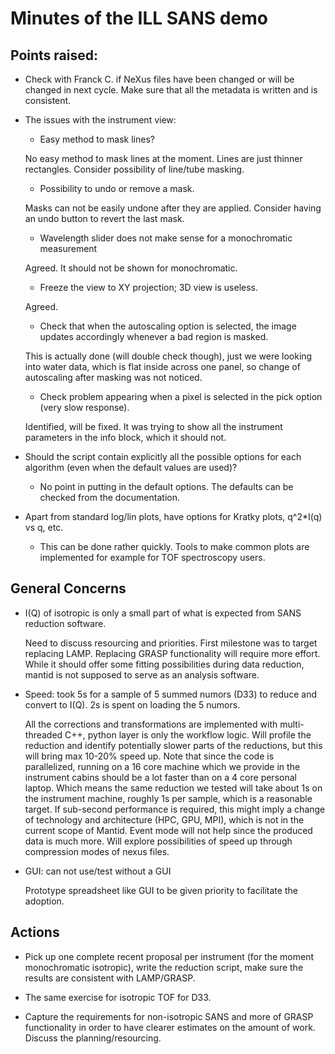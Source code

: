 Minutes of the ILL SANS demo
============================

Points raised:
--------------

- Check with Franck C. if NeXus files have been changed or will be changed in next cycle. Make sure that all the metadata is written and is consistent.

- The issues with the instrument view: 

    - Easy method to mask lines? 
    
    No easy method to mask lines at the moment. Lines are just thinner rectangles. Consider possibility of line/tube masking.

    - Possibility to undo or remove a mask.
    
    Masks can not be easily undone after they are applied. Consider having an undo button to revert the last mask. 
    
    - Wavelength slider does not make sense for a monochromatic measurement
    
    Agreed. It should not be shown for monochromatic.
    
    - Freeze the view to XY projection; 3D view is useless.
    
    Agreed. 
    
    - Check that when the autoscaling option is selected, the image updates accordingly whenever a bad region is masked.
    
    This is actually done (will double check though), just we were looking into water data, which is flat inside across one panel, so change of autoscaling after masking was not noticed.

    - Check problem appearing when a pixel is selected in the pick option (very slow response).
    
    Identified, will be fixed. It was trying to show all the instrument parameters in the info block, which it should not.

- Should the script contain explicitly all the possible options for each algorithm (even when the default values are used)?

  - No point in putting in the default options. The defaults can be checked from the documentation.

- Apart from standard log/lin plots, have options for Kratky plots, q^2*I(q) vs q, etc.

  - This can be done rather quickly. Tools to make common plots are implemented for example for TOF spectroscopy users.

General Concerns
----------------

- I(Q) of isotropic is only a small part of what is expected from SANS reduction software.

  Need to discuss resourcing and priorities. First milestone was to target replacing LAMP. Replacing GRASP functionality will require more effort. While it should offer some fitting possibilities during data reduction, mantid is not supposed to serve as an analysis software.

- Speed: took 5s for a sample of 5 summed numors (D33) to reduce and convert to I(Q). 2s is spent on loading the 5 numors.

  All the corrections and transformations are implemented with multi-threaded C++, python layer is only the workflow logic.
  Will profile the reduction and identify potentially slower parts of the reductions, but this will bring max 10-20% speed up.
  Note that since the code is parallelized, running on a 16 core machine which we provide in the instrument cabins should be a lot faster than on a 4 core personal laptop.
  Which means the same reduction we tested will take about 1s on the instrument machine, roughly 1s per sample, which is a reasonable target.
  If sub-second performance is required, this might imply a change of technology and architecture (HPC, GPU, MPI), which is not in the current scope of Mantid.
  Event mode will not help since the produced data is much more. Will explore possibilities of speed up through compression modes of nexus files.

- GUI: can not use/test without a GUI

  Prototype spreadsheet like GUI to be given priority to facilitate the adoption.
  
Actions
-------

- Pick up one complete recent proposal per instrument (for the moment monochromatic isotropic), write the reduction script, make sure the results are consistent with LAMP/GRASP.

- The same exercise for isotropic TOF for D33.

- Capture the requirements for non-isotropic SANS and more of GRASP functionality in order to have clearer estimates on the amount of work. Discuss the planning/resourcing.

